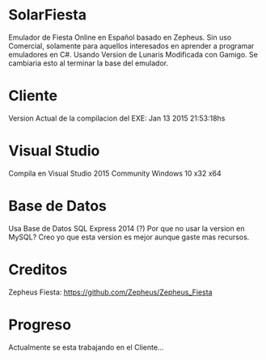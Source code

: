 # SolarFiesta

Emulador de Fiesta Online en Español basado en Zepheus. 
Sin uso Comercial, solamente para aquellos interesados en aprender a programar emuladores en C#.
Usando Version de Lunaris Modificada con Gamigo. Se cambiaria esto al terminar la base del emulador.

# Cliente
Version Actual de la compilacion del EXE: Jan 13 2015 21:53:18hs

# Visual Studio
Compila en Visual Studio 2015 Community Windows 10 x32 x64

# Base de Datos
Usa Base de Datos SQL Express 2014
(?) Por que no usar la version en MySQL? Creo yo que esta version es mejor aunque gaste mas recursos.

# Creditos
Zepheus Fiesta: https://github.com/Zepheus/Zepheus_Fiesta

# Progreso
Actualmente se esta trabajando en el Cliente...
